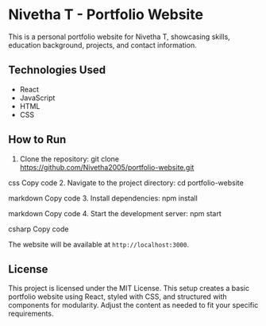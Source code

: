 
# Nivetha T - Portfolio Website

This is a personal portfolio website for Nivetha T, showcasing skills, education background, projects, and contact information.

## Technologies Used

- React
- JavaScript
- HTML
- CSS

## How to Run

1. Clone the repository:
git clone https://github.com/Nivetha2005/portfolio-website.git

css
Copy code
2. Navigate to the project directory:
cd portfolio-website

markdown
Copy code
3. Install dependencies:
npm install

markdown
Copy code
4. Start the development server:
npm start

csharp
Copy code

The website will be available at `http://localhost:3000`.

## License

This project is licensed under the MIT License.
This setup creates a basic portfolio website using React, styled with CSS, and structured with components for modularity. Adjust the content as needed to fit your specific requirements.